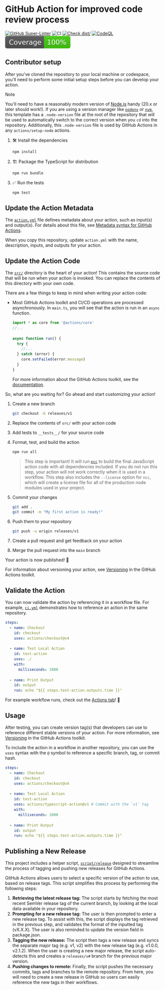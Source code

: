 # GitHub Action for improved code review process

[![GitHub Super-Linter](https://github.com/actions/typescript-action/actions/workflows/linter.yml/badge.svg)](https://github.com/super-linter/super-linter)
![CI](https://github.com/actions/typescript-action/actions/workflows/ci.yml/badge.svg)
[![Check dist/](https://github.com/actions/typescript-action/actions/workflows/check-dist.yml/badge.svg)](https://github.com/actions/typescript-action/actions/workflows/check-dist.yml)
[![CodeQL](https://github.com/actions/typescript-action/actions/workflows/codeql-analysis.yml/badge.svg)](https://github.com/actions/typescript-action/actions/workflows/codeql-analysis.yml)
[![Coverage](./badges/coverage.svg)](./badges/coverage.svg)

## Contributor setup

After you've cloned the repository to your local machine or codespace, you'll need to perform some initial setup steps
before you can develop your action.

> [!NOTE]
>
> You'll need to have a reasonably modern version of [Node.js](https://nodejs.org) handy (20.x or later should work!).
> If you are using a version manager like [`nodenv`](https://github.com/nodenv/nodenv) or
> [`nvm`](https://github.com/nvm-sh/nvm), this template has a `.node-version` file at the root of the repository that
> will be used to automatically switch to the correct version when you `cd` into the repository. Additionally, this
> `.node-version` file is used by GitHub Actions in any `actions/setup-node` actions.

1. :hammer_and_wrench: Install the dependencies

   ```bash
   npm install
   ```

1. :building_construction: Package the TypeScript for distribution

   ```bash
   npm run bundle
   ```

1. :white_check_mark: Run the tests

   ```bash
   npm test
   ```

## Update the Action Metadata

The [`action.yml`](action.yml) file defines metadata about your action, such as input(s) and output(s). For details
about this file, see
[Metadata syntax for GitHub Actions](https://docs.github.com/en/actions/creating-actions/metadata-syntax-for-github-actions).

When you copy this repository, update `action.yml` with the name, description, inputs, and outputs for your action.

## Update the Action Code

The [`src/`](./src/) directory is the heart of your action! This contains the source code that will be run when your
action is invoked. You can replace the contents of this directory with your own code.

There are a few things to keep in mind when writing your action code:

- Most GitHub Actions toolkit and CI/CD operations are processed asynchronously. In `main.ts`, you will see that the
  action is run in an `async` function.

  ```javascript
  import * as core from '@actions/core'
  //...

  async function run() {
    try {
      //...
    } catch (error) {
      core.setFailed(error.message)
    }
  }
  ```

  For more information about the GitHub Actions toolkit, see the
  [documentation](https://github.com/actions/toolkit/blob/master/README.md).

So, what are you waiting for? Go ahead and start customizing your action!

1. Create a new branch

   ```bash
   git checkout -b releases/v1
   ```

1. Replace the contents of `src/` with your action code
1. Add tests to `__tests__/` for your source code
1. Format, test, and build the action

   ```bash
   npm run all
   ```

   > This step is important! It will run [`ncc`](https://github.com/vercel/ncc) to build the final JavaScript action
   > code with all dependencies included. If you do not run this step, your action will not work correctly when it is
   > used in a workflow. This step also includes the `--license` option for `ncc`, which will create a license file for
   > all of the production node modules used in your project.

1. Commit your changes

   ```bash
   git add .
   git commit -m "My first action is ready!"
   ```

1. Push them to your repository

   ```bash
   git push -u origin releases/v1
   ```

1. Create a pull request and get feedback on your action
1. Merge the pull request into the `main` branch

Your action is now published! :rocket:

For information about versioning your action, see
[Versioning](https://github.com/actions/toolkit/blob/master/docs/action-versioning.md) in the GitHub Actions toolkit.

## Validate the Action

You can now validate the action by referencing it in a workflow file. For example,
[`ci.yml`](./.github/workflows/ci.yml) demonstrates how to reference an action in the same repository.

```yaml
steps:
  - name: Checkout
    id: checkout
    uses: actions/checkout@v4

  - name: Test Local Action
    id: test-action
    uses: ./
    with:
      milliseconds: 1000

  - name: Print Output
    id: output
    run: echo "${{ steps.test-action.outputs.time }}"
```

For example workflow runs, check out the [Actions tab](https://github.com/actions/typescript-action/actions)! :rocket:

## Usage

After testing, you can create version tag(s) that developers can use to reference different stable versions of your
action. For more information, see [Versioning](https://github.com/actions/toolkit/blob/master/docs/action-versioning.md)
in the GitHub Actions toolkit.

To include the action in a workflow in another repository, you can use the `uses` syntax with the `@` symbol to
reference a specific branch, tag, or commit hash.

```yaml
steps:
  - name: Checkout
    id: checkout
    uses: actions/checkout@v4

  - name: Test Local Action
    id: test-action
    uses: actions/typescript-action@v1 # Commit with the `v1` tag
    with:
      milliseconds: 1000

  - name: Print Output
    id: output
    run: echo "${{ steps.test-action.outputs.time }}"
```

## Publishing a New Release

This project includes a helper script, [`script/release`](./script/release) designed to streamline the process of
tagging and pushing new releases for GitHub Actions.

GitHub Actions allows users to select a specific version of the action to use, based on release tags. This script
simplifies this process by performing the following steps:

1. **Retrieving the latest release tag:** The script starts by fetching the most recent SemVer release tag of the
   current branch, by looking at the local data available in your repository.
1. **Prompting for a new release tag:** The user is then prompted to enter a new release tag. To assist with this, the
   script displays the tag retrieved in the previous step, and validates the format of the inputted tag (vX.X.X). The
   user is also reminded to update the version field in package.json.
1. **Tagging the new release:** The script then tags a new release and syncs the separate major tag (e.g. v1, v2) with
   the new release tag (e.g. v1.0.0, v2.1.2). When the user is creating a new major release, the script auto-detects
   this and creates a `releases/v#` branch for the previous major version.
1. **Pushing changes to remote:** Finally, the script pushes the necessary commits, tags and branches to the remote
   repository. From here, you will need to create a new release in GitHub so users can easily reference the new tags in
   their workflows.
